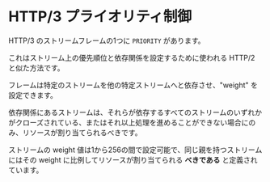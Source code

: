 # HTTP/3 プライオリティ制御

HTTP/3 のストリームフレームの1つに `PRIORITY` があります。

これはストリーム上の優先順位と依存関係を設定するために使われる HTTP/2 と似た方法です。

フレームは特定のストリームを他の特定ストリームへと依存させ、"weight" を設定できます。

依存関係にあるストリームは、それらが依存するすべてのストリームのいずれかがクローズされている、またはそれ以上処理を進めることができない場合にのみ、リソースが割り当てられるべきです。

ストリームの weight 値は1から256の間で設定可能で、同じ親を持つストリームにはその weight に比例してリソースが割り当てられる **べきである** と定義されています。
